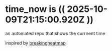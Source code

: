 # time_now is (( 2025-10-09T21:15:00.920Z ))

an automated repo that shows the currnent time

inspired by [breakingheatmap](https://github.com/breakingheatmap/breakingheatmap)